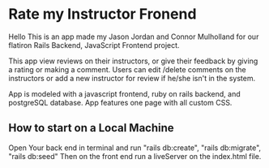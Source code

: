 # Rate my Instructor Fronend

Hello This is an app made my Jason Jordan and Connor Mulholland for our flatiron Rails Backend, JavaScript Frontend project. 

This app view reviews on their instructors, or give their feedback by giving a rating or making a comment. Users can edit /delete comments on the instructors or add a new instructor for review if he/she isn't in the system. 

App is modeled with a javascript frontend, ruby on rails backend, and postgreSQL database. App features one page with all custom CSS. 

## How to start on a Local Machine

Open Your back end in terminal and run "rails db:create", "rails db:migrate", "rails db:seed"
Then on the front end run a liveServer on the index.html file. 

